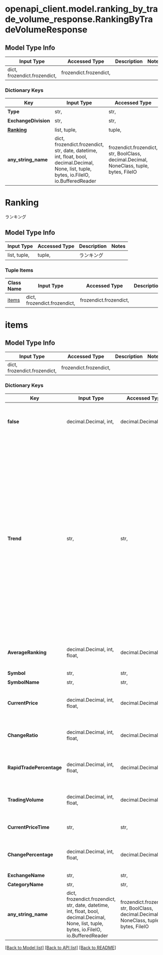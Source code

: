 # openapi_client.model.ranking_by_trade_volume_response.RankingByTradeVolumeResponse

## Model Type Info
Input Type | Accessed Type | Description | Notes
------------ | ------------- | ------------- | -------------
dict, frozendict.frozendict,  | frozendict.frozendict,  |  | 

### Dictionary Keys
Key | Input Type | Accessed Type | Description | Notes
------------ | ------------- | ------------- | ------------- | -------------
**Type** | str,  | str,  | 種別 | [optional] 
**ExchangeDivision** | str,  | str,  | 市場 | [optional] 
**[Ranking](#Ranking)** | list, tuple,  | tuple,  | ランキング | [optional] 
**any_string_name** | dict, frozendict.frozendict, str, date, datetime, int, float, bool, decimal.Decimal, None, list, tuple, bytes, io.FileIO, io.BufferedReader | frozendict.frozendict, str, BoolClass, decimal.Decimal, NoneClass, tuple, bytes, FileIO | any string name can be used but the value must be the correct type | [optional]

# Ranking

ランキング

## Model Type Info
Input Type | Accessed Type | Description | Notes
------------ | ------------- | ------------- | -------------
list, tuple,  | tuple,  | ランキング | 

### Tuple Items
Class Name | Input Type | Accessed Type | Description | Notes
------------- | ------------- | ------------- | ------------- | -------------
[items](#items) | dict, frozendict.frozendict,  | frozendict.frozendict,  |  | 

# items

## Model Type Info
Input Type | Accessed Type | Description | Notes
------------ | ------------- | ------------- | -------------
dict, frozendict.frozendict,  | frozendict.frozendict,  |  | 

### Dictionary Keys
Key | Input Type | Accessed Type | Description | Notes
------------ | ------------- | ------------- | ------------- | -------------
**false** | decimal.Decimal, int,  | decimal.Decimal,  | 順位&lt;br&gt;※ランキング内で同じ順位が返却される場合があります（10位が2件など） | [optional] value must be a 32 bit integer
**Trend** | str,  | str,  | トレンド &lt;table&gt;     &lt;thead&gt;         &lt;tr&gt;             &lt;th&gt;定義値&lt;/th&gt;             &lt;th&gt;内容&lt;/th&gt;         &lt;/tr&gt;     &lt;/thead&gt;     &lt;tbody&gt;         &lt;tr&gt;             &lt;td&gt;0&lt;/td&gt;             &lt;td&gt;対象データ無し&lt;/td&gt;         &lt;/tr&gt;         &lt;tr&gt;             &lt;td&gt;1&lt;/td&gt;             &lt;td&gt;過去10営業日より20位以上上昇&lt;/td&gt;         &lt;/tr&gt;         &lt;tr&gt;             &lt;td&gt;2&lt;/td&gt;             &lt;td&gt;過去10営業日より1～19位上昇&lt;/td&gt;         &lt;/tr&gt;         &lt;tr&gt;             &lt;td&gt;3&lt;/td&gt;             &lt;td&gt;過去10営業日と変わらず&lt;/td&gt;         &lt;/tr&gt;         &lt;tr&gt;             &lt;td&gt;4&lt;/td&gt;             &lt;td&gt;過去10営業日より1～19位下落&lt;/td&gt;         &lt;/tr&gt;         &lt;tr&gt;             &lt;td&gt;5&lt;/td&gt;             &lt;td&gt;過去10営業日より20位以上下落&lt;/td&gt;         &lt;/tr&gt;     &lt;/tbody&gt; &lt;/table&gt; | [optional] 
**AverageRanking** | decimal.Decimal, int, float,  | decimal.Decimal,  | 平均順位&lt;br&gt;※100位以下は「999」となります | [optional] value must be a 64 bit float
**Symbol** | str,  | str,  | 銘柄コード | [optional] 
**SymbolName** | str,  | str,  | 銘柄名称 | [optional] 
**CurrentPrice** | decimal.Decimal, int, float,  | decimal.Decimal,  | 現在値 | [optional] value must be a 64 bit float
**ChangeRatio** | decimal.Decimal, int, float,  | decimal.Decimal,  | 前日比 | [optional] value must be a 64 bit float
**RapidTradePercentage** | decimal.Decimal, int, float,  | decimal.Decimal,  | 売買高急増（％） | [optional] value must be a 64 bit float
**TradingVolume** | decimal.Decimal, int, float,  | decimal.Decimal,  | 売買高&lt;br&gt;売買高を千株単位で表示する&lt;br&gt;※百株の位を四捨五入 | [optional] value must be a 64 bit float
**CurrentPriceTime** | str,  | str,  | 時刻&lt;br&gt;HH:mm&lt;br&gt;※日付は返しません | [optional] 
**ChangePercentage** | decimal.Decimal, int, float,  | decimal.Decimal,  | 騰落率（%） | [optional] value must be a 64 bit float
**ExchangeName** | str,  | str,  | 市場名 | [optional] 
**CategoryName** | str,  | str,  | 業種名 | [optional] 
**any_string_name** | dict, frozendict.frozendict, str, date, datetime, int, float, bool, decimal.Decimal, None, list, tuple, bytes, io.FileIO, io.BufferedReader | frozendict.frozendict, str, BoolClass, decimal.Decimal, NoneClass, tuple, bytes, FileIO | any string name can be used but the value must be the correct type | [optional]

[[Back to Model list]](../../README.md#documentation-for-models) [[Back to API list]](../../README.md#documentation-for-api-endpoints) [[Back to README]](../../README.md)

